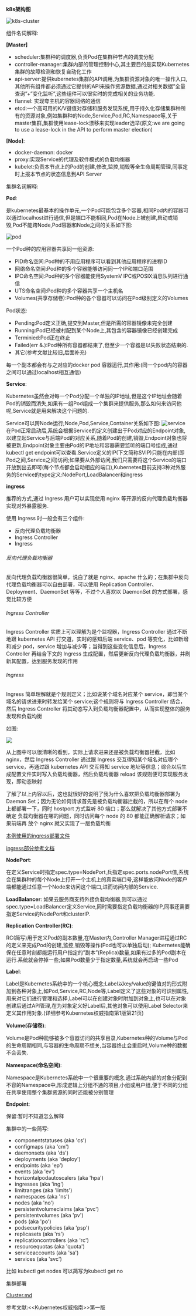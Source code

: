 **k8s架构图**

![k8s-cluster](pic/k8s-cluster.jpg)

组件名词解释:

**[Master]**
- scheduler:集群种的调度器,负责Pod在集群种节点的调度分配
- controller-manager:集群内部的管理控制中心,其主要目的是实现Kubernetes集群的故障检测和恢复自动化工作
- api-server:提供kubernetes集群的API调用,为集群资源对象的唯一操作入口,其他所有组件都必须通过它提供的API来操作资源数据,通过对相关数据”全量查询”+”变化监听”,这些组件可以很实时的完成相关的业务功能.
- flannel: 实现夸主机的容器网络的通信
- etcd:一个高可用的K/V键值对存储和服务发现系统,用于持久化存储集群种所有的资源对象,例如集群种的Node,Service,Pod,RC,Namespace等,关于master集群,集群使用lease-lock漂移来实现leader选举(原文:we are going to use a lease-lock in the API to perform master election)

**[Node]**:
- docker-daemon: docker
- proxy:实现Service的代理及软件模式的负载均衡器
- kubelet:负责本节点上的Pod的创建,修改,监控,销毁等全生命周期管理,同事定时上报本节点的状态信息到API Server

集群名词解释:

**Pod**:

是kubernetes最基本的操作单元,一个Pod可能包含多个容器,相同Pod内的容器可以通过localhost进行通信,但是端口不能相同,Pod在Node上被创建,启动或销毁,Pod不能跨Node,Pod容器和Node之间的关系如下图:

 ![pod](pic/pod.png)

 一个Pod种的应用容器共享同一组资源:
- PID命名空间:Pod种的不用应用程序可以看到其他应用程序的进程ID
- 网络命名空间:Pod种的多个容器能够访问同一个IP和端口范围
- IPC命名空间:Pod种的多个容器能使用SystemV IPC或POSIX消息队列进行通信
- UTS命名空间:Pod种的多个容器共享一个主机名
- Volumes(共享存储卷):Pod种的各个容器可以访问在Pod级别定义的Volumes

Pod状态:
- Pending:Pod定义正确,提交到Master,但是所需的容器镜像未完全创建
- Running:Pod已经被村配到某个Node上,其包含的容器镜像已经创建完成
- Terminied:Pod正在终止
- Failed(err &.):Pod种所有容器都结束了,但至少一个容器是以失败状态结束的.
- 其它(参考文献比较旧,后面补充)

每一个副本都会有与之对应的docker pod 容器运行,其作用:(同一个pod内的容器之间可以通过localhost相互通信)

**Service**:

  Kubernetes虽然会对每一个Pod分配一个单独的IP地址,但是这个IP地址会随着Pod的销毁而消失,如果有一组Pod组成一个集群来提供服务,那么如何来访问他呢,Service就是用来解决这个问题的.

Service可以跨Node运行;Node,Pod,Service,Container关系如下图:
![service](pic/service.png)
在Pod正常启动后,系统会根据Service的定义创建出于Pod对应的Endpoint对象,以建立起Service与后端Pod的对应关系,随着Pod的创建,销毁,Endpoint对象也将被更新,Endpoint对象主要由Pod的IP地址和容器需要监听的端口号组成,通过kubectl get endpoint可以查看.Service定义的IP(下文简称SVIP)只能在内部(即Pod之间,Service之间)访问;如果要从外部访问,我们只需要将这个Service的端口开放到出去即可(每个节点都会启动相应的端口),Kubernetes目前支持3种对外服务的Service的type定义:NodePort,LoadBalancer和ingress

**ingress**

推荐的方式,通过 Ingress 用户可以实现使用 nginx 等开源的反向代理负载均衡器实现对外暴露服务.

使用 Ingress 时一般会有三个组件:

- 反向代理负载均衡器
- Ingress Controller
- Ingress

###### 反向代理负载均衡器

反向代理负载均衡器很简单，说白了就是 nginx、apache 什么的；在集群中反向代理负载均衡器可以自由部署，可以使用 Replication Controller、Deployment、DaemonSet 等等，不过个人喜欢以 DaemonSet 的方式部署，感觉比较方便

###### Ingress Controller

Ingress Controller 实质上可以理解为是个监视器，Ingress Controller 通过不断地跟 kubernetes API 打交道，实时的感知后端 service、pod 等变化，比如新增和减少 pod，service 增加与减少等；当得到这些变化信息后，Ingress Controller 再结合下文的 Ingress 生成配置，然后更新反向代理负载均衡器，并刷新其配置，达到服务发现的作用

###### Ingress

Ingress 简单理解就是个规则定义；比如说某个域名对应某个 service，即当某个域名的请求进来时转发给某个 service;这个规则将与 Ingress Controller 结合，然后 Ingress Controller 将其动态写入到负载均衡器配置中，从而实现整体的服务发现和负载均衡

如图:

![](pic/ingress.jpg)

从上图中可以很清晰的看到，实际上请求进来还是被负载均衡器拦截，比如 nginx，然后 Ingress Controller 通过跟 Ingress 交互得知某个域名对应哪个 service，再通过跟 kubernetes API 交互得知 service 地址等信息；综合以后生成配置文件实时写入负载均衡器，然后负载均衡器 reload 该规则便可实现服务发现，即动态映射

了解了以上内容以后，这也就很好的说明了我为什么喜欢把负载均衡器部署为 Daemon Set；因为无论如何请求首先是被负载均衡器拦截的，所以在每个 node 上都部署一下，同时 hostport 方式监听 80 端口；那么就解决了其他方式部署不确定 负载均衡器在哪的问题，同时访问每个 node 的 80 都能正确解析请求；如果前端再 放个 nginx 就又实现了一层负载均衡

[本例使用的ingress部署文件](yaml/)

[ingress部分参考文档](https://mritd.me/2016/12/06/try-traefik-on-kubernetes/#132ingress-controller)

**NodePort**:

在定义Service时指定spec.type=NodePort,兵指定spec.ports.nodePort值,系统会在集群种的每个Node上打开一个主机上的真实端口号,这样能放问Node的客户端都能通过任意一个Node来访问这个端口,进而访问内部的Service.

**LoadBalancer**:
如果云服务商支持外接负载均衡器,则可以通过spec.type=LoadBalancer定义Service,同时需要指定负载均衡器的IP,同事还需要指定Service的NodePort和clusterIP.

**Replication Controller(RC)**:

RC(简写)用于定义Pod的副本数量,在Master内,Controller Manager进程通过RC的定义来完成Pod的创建,监控,销毁等操作(Pod也可以单独启动);  Kubernetes能确保在任意时刻都能运行用户指定的”副本”(Replica)数量,如果有过多的Pod副本在运行.系统就会停掉一些;如果Pod数量少于指定数量,系统就会再启动一些Pod

**Label**:

Label是Kubernetes系统中的一个核心概念;Label以key/value的键值对的形式附加到各种对象上,如Pod,Service,RC,Node等,Label定义了这些对象的可识别属性,用来对它们进行管理和选择,Label可以在创建对象时附加到对象上,也可以在对象创建后通过API管理,在为对象定义好Label后,其他对象可以使用Label Selector来定义其作用对象.(详细参考Kubernetes权威指南第1版第21页)

**Volume(存储卷)**:

Volume是Pod种能够被多个容器访问的共享目录,Kubernetes种的Volume与Pod的生命周期相同,与容器的生命周期不想关,当容器终止会重启时,Volume种的数据不会丢失.

**Namespace(命名空间)**:

Namespace是Kubernetes系统中一个很重要的概念,通过系统内部的对象分配到不容的Namespace中,形成逻辑上分组不通的项目,小组或用户组,便于不同的分组在共享使用整个集群资源的同时还能被分别管理

**Endpoint**:

保留:暂时不知道怎么解释

集群中的一些简写:
  * componentstatuses (aka 'cs')  
  * configmaps (aka 'cm')  
  * daemonsets (aka 'ds')  
  * deployments (aka 'deploy')  
  * endpoints (aka 'ep')  
  * events (aka 'ev')  
  * horizontalpodautoscalers (aka 'hpa')  
  * ingresses (aka 'ing')   
  * limitranges (aka 'limits')  
  * namespaces (aka 'ns')  
  * nodes (aka 'no')  
  * persistentvolumeclaims (aka 'pvc')  
  * persistentvolumes (aka 'pv')  
  * pods (aka 'po')  
  * podsecuritypolicies (aka 'psp')  
  * replicasets (aka 'rs')  
  * replicationcontrollers (aka 'rc')  
  * resourcequotas (aka 'quota')  
  * serviceaccounts (aka 'sa')  
  * services (aka 'svc')

比如 kubectl get nodes 可以简写为kubectl get no

集群部署

[Cluster.md](Cluster.md)

参考文献:<<Kubernetes权威指南>>第一版

